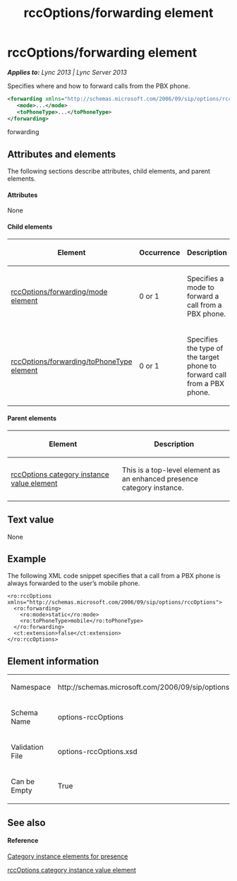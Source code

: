 ﻿---
title: rccOptions/forwarding element
TOCTitle: rccOptions/forwarding element
ms:assetid: 86b77dc3-f0c2-49a9-84cb-37213bc42ca8
ms:mtpsurl: https://msdn.microsoft.com/en-us/library/Dn454787(v=office.15)
ms:contentKeyID: 57093676
ms.date: 07/24/2014
mtps_version: v=office.15
dev_langs:
- xml
---

# rccOptions/forwarding element


_**Applies to:** Lync 2013 | Lync Server 2013_

Specifies where and how to forward calls from the PBX phone.

``` xml
<forwarding xmlns="http://schemas.microsoft.com/2006/09/sip/options/rccOptions">
   <mode>...</mode>
   <toPhoneType>...</toPhoneType>
</forwarding>
```

forwarding

## Attributes and elements

The following sections describe attributes, child elements, and parent elements.

#### Attributes

None

#### Child elements

<table>
<colgroup>
<col style="width: 33%" />
<col style="width: 33%" />
<col style="width: 33%" />
</colgroup>
<thead>
<tr class="header">
<th><p>Element</p></th>
<th><p>Occurrence</p></th>
<th><p>Description</p></th>
</tr>
</thead>
<tbody>
<tr class="odd">
<td><p><a href="rccoptions-forwarding-mode-element.md">rccOptions/forwarding/mode element</a></p></td>
<td><p>0 or 1</p></td>
<td><p>Specifies a mode to forward a call from a PBX phone.</p></td>
</tr>
<tr class="even">
<td><p><a href="rccoptions-forwarding-tophonetype-element.md">rccOptions/forwarding/toPhoneType element</a></p></td>
<td><p>0 or 1</p></td>
<td><p>Specifies the type of the target phone to forward call from a PBX phone.</p></td>
</tr>
</tbody>
</table>


#### Parent elements

<table>
<colgroup>
<col style="width: 50%" />
<col style="width: 50%" />
</colgroup>
<thead>
<tr class="header">
<th><p>Element</p></th>
<th><p>Description</p></th>
</tr>
</thead>
<tbody>
<tr class="odd">
<td><p><a href="rccoptions-category-instance-value-element.md">rccOptions category instance value element</a></p></td>
<td><p>This is a top-level element as an enhanced presence category instance.</p></td>
</tr>
</tbody>
</table>


## Text value

None

## Example

The following XML code snippet specifies that a call from a PBX phone is always forwarded to the user’s mobile phone.

    <ro:rccOptions xmlns="http://schemas.microsoft.com/2006/09/sip/options/rccOptions">
      <ro:forwarding>
        <ro:mode>static</ro:mode>
        <ro:toPhoneType>mobile</ro:toPhoneType>
      </ro:forwarding>
      <ct:extension>false</ct:extension>
    </ro:rccOptions>

## Element information

<table>
<colgroup>
<col style="width: 50%" />
<col style="width: 50%" />
</colgroup>
<tbody>
<tr class="odd">
<td><p>Namespace</p></td>
<td><p>http://schemas.microsoft.com/2006/09/sip/options/rccOptions</p></td>
</tr>
<tr class="even">
<td><p>Schema Name</p></td>
<td><p>options-rccOptions</p></td>
</tr>
<tr class="odd">
<td><p>Validation File</p></td>
<td><p>options-rccOptions.xsd</p></td>
</tr>
<tr class="even">
<td><p>Can be Empty</p></td>
<td><p>True</p></td>
</tr>
</tbody>
</table>


## See also

#### Reference

[Category instance elements for presence](category-instance-elements-for-presence.md)

[rccOptions category instance value element](rccoptions-category-instance-value-element.md)

